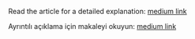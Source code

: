 Read the article for a detailed explanation: [medium link](https://medium.com/@melihsahin/authentication-with-firebase-84d768c4269f)

Ayrıntılı açıklama için makaleyi okuyun: [medium link](https://medium.com/@melihsahin/firebase-ile-kimlik-do%C4%9Frulama-6ffc27efa4a8)
